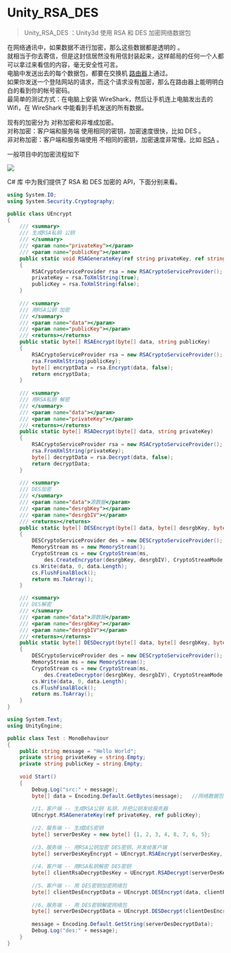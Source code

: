 # Unity_RSA_DES
> Unity_RSA_DES ：Unity3d 使用 RSA 和 DES 加密网络数据包

在网络通讯中，如果数据不进行加密，那么这些数据都是透明的 。  
就相当于你去寄信，但是这封信居然没有用信封装起来，这样邮局的任何一个人都可以拿过来看信的内容，毫无安全性可言。  
电脑中发送出去的每个数据包，都要在交换机 [路由器](https://so.csdn.net/so/search?q=%E8%B7%AF%E7%94%B1%E5%99%A8&spm=1001.2101.3001.7020)上通过。  
如果你发送一个登陆网站的请求，而这个请求没有加密，那么在路由器上能明明白白的看到你的帐号密码。  
最简单的测试方式：在电脑上安装 WireShark，然后让手机连上电脑发出去的 Wifi，在 WireShark 中能看到手机发送的所有数据。

现有的加密分为 对称加密和非堆成加密。  
对称加密：客户端和服务端 使用相同的密钥，加密速度很快，比如 DES 。  
非对称加密：客户端和服务端使用 不相同的密钥，加密速度非常慢。比如 [RSA](https://so.csdn.net/so/search?q=RSA&spm=1001.2101.3001.7020) 。 

一般项目中的加密流程如下

![](https://gitcode.net/hankangwen/blog-image/-/raw/master/pictures/2022/08/11_16_19_28_11_16_18_41_11_16_18_29_20170108172426881.png)



C# 库 中为我们提供了 RSA 和 DES 加密的 API，下面分别来看。

```c#
using System.IO;
using System.Security.Cryptography;

public class UEncrypt
{
    /// <summary>
    /// 生成RSA私钥 公钥
    /// </summary>
    /// <param name="privateKey"></param>
    /// <param name="publicKey"></param>
    public static void RSAGenerateKey(ref string privateKey, ref string publicKey)
    {
        RSACryptoServiceProvider rsa = new RSACryptoServiceProvider();
        privateKey = rsa.ToXmlString(true);
        publicKey = rsa.ToXmlString(false);
    }
    
    /// <summary>
    /// 用RSA公钥 加密
    /// </summary>
    /// <param name="data"></param>
    /// <param name="publicKey"></param>
    /// <returns></returns>
    public static byte[] RSAEncrypt(byte[] data, string publicKey)
    {
        RSACryptoServiceProvider rsa = new RSACryptoServiceProvider();
        rsa.FromXmlString(publicKey);
        byte[] encryptData = rsa.Encrypt(data, false);
        return encryptData;
    }
    
    /// <summary>
    /// 用RSA私钥 解密
    /// </summary>
    /// <param name="data"></param>
    /// <param name="privateKey"></param>
    /// <returns></returns>
    public static byte[] RSADecrypt(byte[] data, string privateKey)
    {
        RSACryptoServiceProvider rsa = new RSACryptoServiceProvider();
        rsa.FromXmlString(privateKey);
        byte[] decryptData = rsa.Decrypt(data, false);
        return decryptData;
    }
    
    /// <summary>
    /// DES加密
    /// </summary>
    /// <param name="data">源数据</param>
    /// <param name="desrgbKey"></param>
    /// <param name="desrgbIV"></param>
    /// <returns></returns>
    public static byte[] DESEncrypt(byte[] data, byte[] desrgbKey, byte[] desrgbIV)
    {
        DESCryptoServiceProvider des = new DESCryptoServiceProvider();
        MemoryStream ms = new MemoryStream();
        CryptoStream cs = new CryptoStream(ms, 
            des.CreateEncryptor(desrgbKey, desrgbIV), CryptoStreamMode.Write);
        cs.Write(data, 0, data.Length);
        cs.FlushFinalBlock();
        return ms.ToArray();
    }

    /// <summary>
    /// DES解密
    /// </summary>
    /// <param name="data">源数据</param>
    /// <param name="desrgbKey"></param>
    /// <param name="desrgbIV"></param>
    /// <returns></returns>
    public static byte[] DESDecrypt(byte[] data, byte[] desrgbKey, byte[] desrgbIV)
    {
        DESCryptoServiceProvider des = new DESCryptoServiceProvider();
        MemoryStream ms = new MemoryStream();
        CryptoStream cs = new CryptoStream(ms,
            des.CreateDecryptor(desrgbKey, desrgbIV), CryptoStreamMode.Write);
        cs.Write(data, 0, data.Length);
        cs.FlushFinalBlock();
        return ms.ToArray();
    }
}
```



```c#
using System.Text;
using UnityEngine;

public class Test : MonoBehaviour
{
    public string message = "Hello World";
    private string privateKey = string.Empty;
    private string publicKey = string.Empty;
    
    void Start()
    {
        Debug.Log("src:" + message);
        byte[] data = Encoding.Default.GetBytes(message);   //网络数据包
        
        //1、客户端 -- 生成RSA公钥 私钥，并把公钥发给服务器
        UEncrypt.RSAGenerateKey(ref privateKey, ref publicKey);
        
        //2、服务端 -- 生成DES密钥
        byte[] serverDesKey = new byte[] {1, 2, 3, 4, 8, 7, 6, 5};
        
        //3、服务端 -- 用RSA公钥加密 DES密钥，并发给客户端
        byte[] serverDesKeyEncrypt = UEncrypt.RSAEncrypt(serverDesKey, publicKey);
        
        //4、客户端 -- 用RSA私钥解密 DES密钥
        byte[] clientRsaDecryptDesKey = UEncrypt.RSADecrypt(serverDesKeyEncrypt, privateKey);
        
        //5、客户端 -- 用 DES密钥加密网络包
        byte[] clientDesEncryptData = UEncrypt.DESEncrypt(data, clientRsaDecryptDesKey, clientRsaDecryptDesKey);
        
        //6、服务端 -- 用 DES密钥解密网络包
        byte[] serverDesDecryptData = UEncrypt.DESDecrypt(clientDesEncryptData, serverDesKey, serverDesKey);
        
        message = Encoding.Default.GetString(serverDesDecryptData);
        Debug.Log("des:" + message);
    }
}
```

